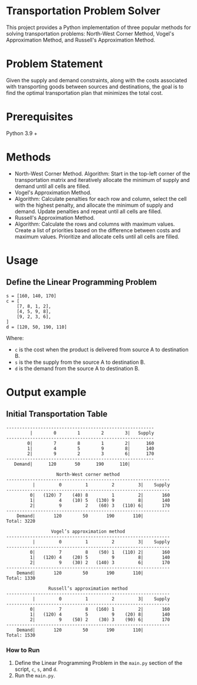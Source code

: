 # Transportation Problem Solver
This project provides a Python implementation of three popular methods for solving transportation problems: North-West Corner Method, Vogel's Approximation Method, and Russell's Approximation Method.
# Problem Statement
Given the supply and demand constraints, along with the costs associated with transporting goods between sources and destinations, the goal is to find the optimal transportation plan that minimizes the total cost.
# Prerequisites
Python 3.9 +
# Methods
- North-West Corner Method. Algorithm: Start in the top-left corner of the transportation matrix and iteratively allocate the minimum of supply and demand until all cells are filled.
- Vogel's Approximation Method.
- Algorithm: Calculate penalties for each row and column, select the cell with the highest penalty, and allocate the minimum of supply and demand. Update penalties and repeat until all cells are filled.
- Russell's Approximation Method.
- Algorithm: Calculate the rows and columns with maximum values. Create a list of priorities based on the difference between costs and maximum values. Prioritize and allocate cells until all cells are filled.
# Usage
## Define the Linear Programming Problem
```
s = [160, 140, 170]
c = [
    [7, 8, 1, 2],
    [4, 5, 9, 8],
    [9, 2, 3, 6],
]
d = [120, 50, 190, 110]
```
Where:
- `c` is the cost when the product is delivered from source A to destination B.
- `s` is the the supply from the source A to destination B.
- `d` is the demand from the source A to destination B.
# Output example
## Initial Transportation Table
```  
--------------------------------------------------------
         |        0        1        2        3|   Supply
--------------------------------------------------------
        0|        7        8        1        2|      160
        1|        4        5        9        8|      140
        2|        9        2        3        6|      170
--------------------------------------------------------
   Demand|      120       50      190      110|

                   North-West corner method                   
--------------------------------------------------------------
          |         0         1         2         3|    Supply
--------------------------------------------------------------
         0|   (120) 7    (40) 8         1         2|       160
         1|         4    (10) 5   (130) 9         8|       140
         2|         9         2    (60) 3   (110) 6|       170
--------------------------------------------------------------
    Demand|       120        50       190       110|
Total: 3220

                 Vogel’s approximation method                 
--------------------------------------------------------------
          |         0         1         2         3|    Supply
--------------------------------------------------------------
         0|         7         8    (50) 1   (110) 2|       160
         1|   (120) 4    (20) 5         9         8|       140
         2|         9    (30) 2   (140) 3         6|       170
--------------------------------------------------------------
    Demand|       120        50       190       110|
Total: 1330

                Russell’s approximation method                
--------------------------------------------------------------
          |         0         1         2         3|    Supply
--------------------------------------------------------------
         0|         7         8   (160) 1         2|       160
         1|   (120) 4         5         9    (20) 8|       140
         2|         9    (50) 2    (30) 3    (90) 6|       170
--------------------------------------------------------------
    Demand|       120        50       190       110|
Total: 1530
```
### How to Run

1. Define the Linear Programming Problem in the `main.py` section of the script, `c`, `s`, and `d`.
2. Run the `main.py`.

